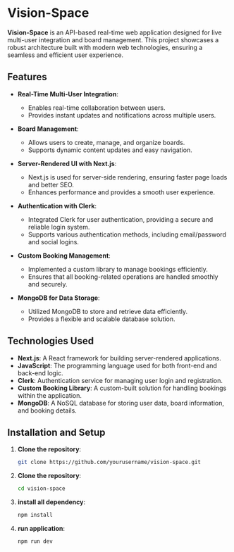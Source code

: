 # Vision-Space

**Vision-Space** is an API-based real-time web application designed for live multi-user integration and board management. This project showcases a robust architecture built with modern web technologies, ensuring a seamless and efficient user experience.

## Features

- **Real-Time Multi-User Integration**: 
  - Enables real-time collaboration between users.
  - Provides instant updates and notifications across multiple users.

- **Board Management**:
  - Allows users to create, manage, and organize boards.
  - Supports dynamic content updates and easy navigation.

- **Server-Rendered UI with Next.js**:
  - Next.js is used for server-side rendering, ensuring faster page loads and better SEO.
  - Enhances performance and provides a smooth user experience.

- **Authentication with Clerk**:
  - Integrated Clerk for user authentication, providing a secure and reliable login system.
  - Supports various authentication methods, including email/password and social logins.

- **Custom Booking Management**:
  - Implemented a custom library to manage bookings efficiently.
  - Ensures that all booking-related operations are handled smoothly and securely.

- **MongoDB for Data Storage**:
  - Utilized MongoDB to store and retrieve data efficiently.
  - Provides a flexible and scalable database solution.

## Technologies Used

- **Next.js**: A React framework for building server-rendered applications.
- **JavaScript**: The programming language used for both front-end and back-end logic.
- **Clerk**: Authentication service for managing user login and registration.
- **Custom Booking Library**: A custom-built solution for handling bookings within the application.
- **MongoDB**: A NoSQL database for storing user data, board information, and booking details.

## Installation and Setup

1. **Clone the repository**:
   ```bash
   git clone https://github.com/yourusername/vision-space.git

2. **Clone the repository**:
   ```bash
   cd vision-space

3. **install all dependency**:
   ```bash
   npm install

3. **run application**:
   ```bash
   npm run dev
